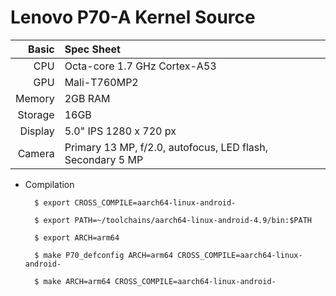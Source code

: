 Lenovo P70-A Kernel Source
==============

Basic   | Spec Sheet
-------:|:-------------------------
CPU     | Octa-core 1.7 GHz Cortex-A53
GPU     | Mali-T760MP2
Memory  | 2GB RAM
Storage | 16GB
Display | 5.0" IPS 1280 x 720 px
Camera  | Primary 13 MP, f/2.0, autofocus, LED flash, Secondary 5 MP

* Compilation
        
        $ export CROSS_COMPILE=aarch64-linux-android-

        $ export PATH=~/toolchains/aarch64-linux-android-4.9/bin:$PATH

        $ export ARCH=arm64

        $ make P70_defconfig ARCH=arm64 CROSS_COMPILE=aarch64-linux-android-

        $ make ARCH=arm64 CROSS_COMPILE=aarch64-linux-android-
